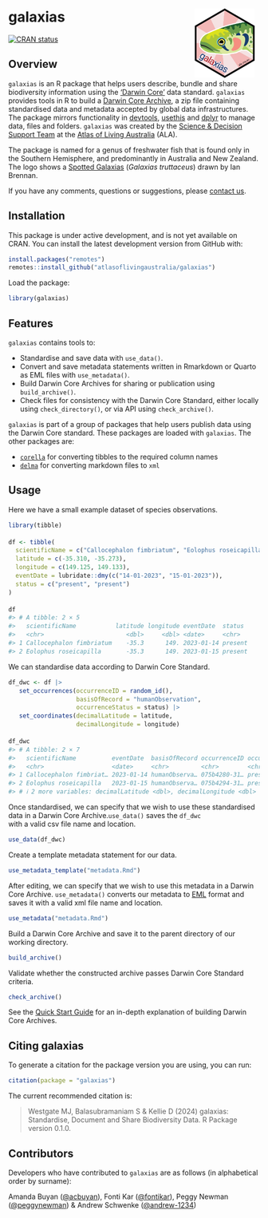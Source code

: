 
<!-- README.md is generated from README.Rmd. Please edit that file -->

# galaxias <img src="man/figures/logo.png" align="right" style="margin: 0px 10px 0px 10px;" alt="" width="120"/><br>

<!-- badges: start -->

[![CRAN
status](https://www.r-pkg.org/badges/version/galaxias)](https://CRAN.R-project.org/package=galaxias)
<!-- badges: end -->

## Overview

`galaxias` is an R package that helps users describe, bundle and share
biodiversity information using the [‘Darwin Core’](https://dwc.tdwg.org)
data standard. `galaxias` provides tools in R to build a [Darwin Core
Archive](), a zip file containing standardised data and metadata
accepted by global data infrastructures. The package mirrors
functionality in [devtools](https://devtools.r-lib.org/),
[usethis](https://usethis.r-lib.org/) and
[dplyr](https://dplyr.tidyverse.org/) to manage data, files and folders.
`galaxias` was created by the [Science & Decision Support
Team](https://labs.ala.org.au) at the [Atlas of Living
Australia](https://www.ala.org.au) (ALA).

The package is named for a genus of freshwater fish that is found only
in the Southern Hemisphere, and predominantly in Australia and New
Zealand. The logo shows a [Spotted
Galaxias](https://bie.ala.org.au/species/https://biodiversity.org.au/afd/taxa/e4d85845-3e34-4112-90a9-f954176721ec)
(*Galaxias truttaceus*) drawn by Ian Brennan.

If you have any comments, questions or suggestions, please [contact
us](mailto:support@ala.org.au).

## Installation

This package is under active development, and is not yet available on
CRAN. You can install the latest development version from GitHub with:

``` r
install.packages("remotes")
remotes::install_github("atlasoflivingaustralia/galaxias")
```

Load the package:

``` r
library(galaxias)
```

## Features

`galaxias` contains tools to:

- Standardise and save data with `use_data()`.
- Convert and save metadata statements written in Rmarkdown or Quarto as
  EML files with `use_metadata()`.
- Build Darwin Core Archives for sharing or publication using
  `build_archive()`.
- Check files for consistency with the Darwin Core Standard, either
  locally using `check_directory()`, or via API using `check_archive()`.

`galaxias` is part of a group of packages that help users publish data
using the Darwin Core standard. These packages are loaded with
`galaxias`. The other packages are:

- [`corella`](https://corella.ala.org.au) for converting tibbles to the
  required column names
- [`delma`](https://delma.ala.org.au) for converting markdown files to
  `xml`

## Usage

Here we have a small example dataset of species observations.

``` r
library(tibble)

df <- tibble(
  scientificName = c("Callocephalon fimbriatum", "Eolophus roseicapilla"),
  latitude = c(-35.310, -35.273), 
  longitude = c(149.125, 149.133),
  eventDate = lubridate::dmy(c("14-01-2023", "15-01-2023")),
  status = c("present", "present")
)

df
#> # A tibble: 2 × 5
#>   scientificName           latitude longitude eventDate  status 
#>   <chr>                       <dbl>     <dbl> <date>     <chr>  
#> 1 Callocephalon fimbriatum    -35.3      149. 2023-01-14 present
#> 2 Eolophus roseicapilla       -35.3      149. 2023-01-15 present
```

We can standardise data according to Darwin Core Standard.

``` r
df_dwc <- df |>
   set_occurrences(occurrenceID = random_id(),
                   basisOfRecord = "humanObservation",
                   occurrenceStatus = status) |>
   set_coordinates(decimalLatitude = latitude,
                   decimalLongitude = longitude)

df_dwc
#> # A tibble: 2 × 7
#>   scientificName          eventDate  basisOfRecord occurrenceID occurrenceStatus
#>   <chr>                   <date>     <chr>         <chr>        <chr>           
#> 1 Callocephalon fimbriat… 2023-01-14 humanObserva… 075b4280-31… present         
#> 2 Eolophus roseicapilla   2023-01-15 humanObserva… 075b4294-31… present         
#> # ℹ 2 more variables: decimalLatitude <dbl>, decimalLongitude <dbl>
```

Once standardised, we can specify that we wish to use these standardised
data in a Darwin Core Archive.`use_data()` saves the `df_dwc`  
with a valid csv file name and location.

``` r
use_data(df_dwc)
```

Create a template metadata statement for our data.

``` r
use_metadata_template("metadata.Rmd")
```

After editing, we can specify that we wish to use this metadata in a
Darwin Core Archive. `use_metadata()` converts our metadata to
[EML](https://eml.ecoinformatics.org/) format and saves it with a valid
xml file name and location.

``` r
use_metadata("metadata.Rmd")
```

Build a Darwin Core Archive and save it to the parent directory of our
working directory.

``` r
build_archive()
```

Validate whether the constructed archive passes Darwin Core Standard
criteria.

``` r
check_archive()
```

See the [Quick Start
Guide](https://galaxias.ala.org.au/articles/quick_start_guide.html) for
an in-depth explanation of building Darwin Core Archives.

## Citing galaxias

To generate a citation for the package version you are using, you can
run:

``` r
citation(package = "galaxias")
```

The current recommended citation is:

> Westgate MJ, Balasubramaniam S & Kellie D (2024) galaxias:
> Standardise, Document and Share Biodiversity Data. R Package version
> 0.1.0.

## Contributors

Developers who have contributed to `galaxias` are as follows (in
alphabetical order by surname):

Amanda Buyan ([@acbuyan](https://github.com/acbuyan)), Fonti Kar
([@fontikar](https://github.com/fontikar)), Peggy Newman
([@peggynewman](https://github.com/peggynewman)) & Andrew Schwenke
([@andrew-1234](https://github.com/andrew-1234))
